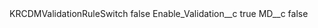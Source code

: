 <?xml version="1.0" encoding="UTF-8"?>
<CustomMetadata xmlns="http://soap.sforce.com/2006/04/metadata" xmlns:xsi="http://www.w3.org/2001/XMLSchema-instance" xmlns:xsd="http://www.w3.org/2001/XMLSchema">
    <label>KRCDMValidationRuleSwitch</label>
    <protected>false</protected>
    <values>
        <field>Enable_Validation__c</field>
        <value xsi:type="xsd:boolean">true</value>
    </values>
    <values>
        <field>MD__c</field>
        <value xsi:type="xsd:boolean">false</value>
    </values>
</CustomMetadata>

